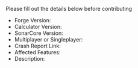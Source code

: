 Please fill out the details below before contributing

 * Forge Version: 
 * Calculator Version: 
 * SonarCore Version: 
 * Multiplayer or Singleplayer: 
 * Crash Report Link: 
 * Affected Features: 
 * Description: 
